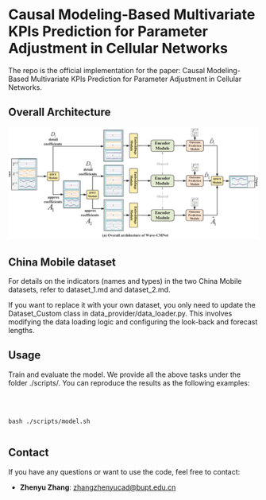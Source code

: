 # Causal Modeling-Based Multivariate KPIs Prediction for Parameter Adjustment in Cellular Networks
The repo is the official implementation for the paper: Causal Modeling-Based Multivariate KPIs Prediction for Parameter Adjustment in Cellular Networks. 
## Overall Architecture
![Logo](./figure/wavecmnet.png)

## China Mobile dataset
For details on the indicators (names and types) in the two China Mobile datasets, refer to dataset_1.md and dataset_2.md.

If you want to replace it with your own dataset, you only need to update the Dataset_Custom class in data_provider/data_loader.py. This involves modifying the data loading logic and configuring the look-back and forecast lengths.
## Usage
Train and evaluate the model. We provide all the above tasks under the folder ./scripts/. You can reproduce the results as the following examples:
<div style="position: relative;">
  <pre>
    <code id="codeBlock">

bash ./scripts/model.sh
    </code>
  </pre>
</div>

## Contact
If you have any questions or want to use the code, feel free to contact:

- ​**Zhenyu Zhang**: [zhangzhenyucad@bupt.edu.cn](mailto:zhangzhenyucad@bupt.edu.cn)



